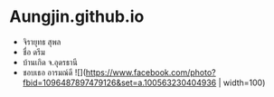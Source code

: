 # Aungjin.github.io
- จิรายุทธ สุพล
- ชื่อ ดรีม
- บ้านเกิด จ.อุดรธานี
- ชอบเธอ อารมณ์ดี
![](https://www.facebook.com/photo?fbid=1096487897479126&set=a.100563230404936 | width=100)
